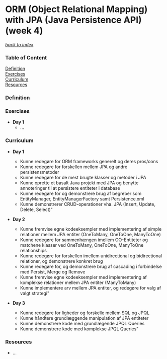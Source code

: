 <link rel="stylesheet" href="https://cdnjs.cloudflare.com/ajax/libs/font-awesome/4.7.0/css/font-awesome.min.css">

# ORM (Object Relational Mapping) with JPA (Java Persistence API) (week 4)

[*back to index*](../index.md)

<div class="sidebar">
 
<h3 id="sb-title">Table of Content</h3>

<a class="toc-ref" href="#definition">Definition</a><br>
<a class="toc-ref" href="#exercises">Exercises</a><br>
<a class="toc-ref" href="#curriculum">Curriculum</a><br>
<a class="toc-ref" href="#resources">Resources</a><br>
<div id="sidebar-bars"><i class="fa fa-bars"></i></div>
</div>

### Definition

### Exercises
* **Day 1**
  * ...

### Curriculum
* **Day 1**
  * Kunne redegøre for ORM frameworks generelt og deres pros/cons
  * Kunne redegøre for forskellen mellem JPA og andre persistensmetoder
  * Kunne redegøre for de mest brugte klasser og metoder i JPA
  * Kunne oprette et basalt Java projekt med JPA og benytte annoteringer til at persistere entiteter i database
  * Kunne redegøre for og demonstrere brug af begreber som EntityManager, EntityManagerFactory samt  Persistence.xml
  * Kunne demonstrerer CRUD-operationer vha. JPA (Insert, Update, Delete, Select)"

* **Day 2**
  * Kunne fremvise egne kodeeksempler med implementering af simple relationer mellem JPA entiter (OneToMany, OneToOne, ManyToOne)
  * Kunne redegøre for sammenhængen imellem OO-Entiteter og matchene klasser ved OneToMany, OneToOne, ManyToOne relationships
  * Kunne redegøre for forskellen imellem unidirectional og bidirectional relationer, og demonstrere konkret brug
  * Kunne redegøre for, og demonstrere brug af cascading i forbindelse med Persist, Merge og Remove
  * Kunne fremvise egne kodeeksempler med implementering af komplekse relationer mellem JPA entiter (ManyToMany)
  * Kunne implementere arv mellem JPA entiter, og redegøre for valg af valgt strategi"

* **Day 3**
  * Kunne redegøre for ligheder og forskelle mellem SQL og JPQL
  * Kunne håndtere grundlæggende manipulation af JPA entiteter
  * Kunne demonstrere kode med grundlægende JPQL Queries
  * Kunne demonstrere kode med komplekse JPQL Queries"

### Resources
* ...
